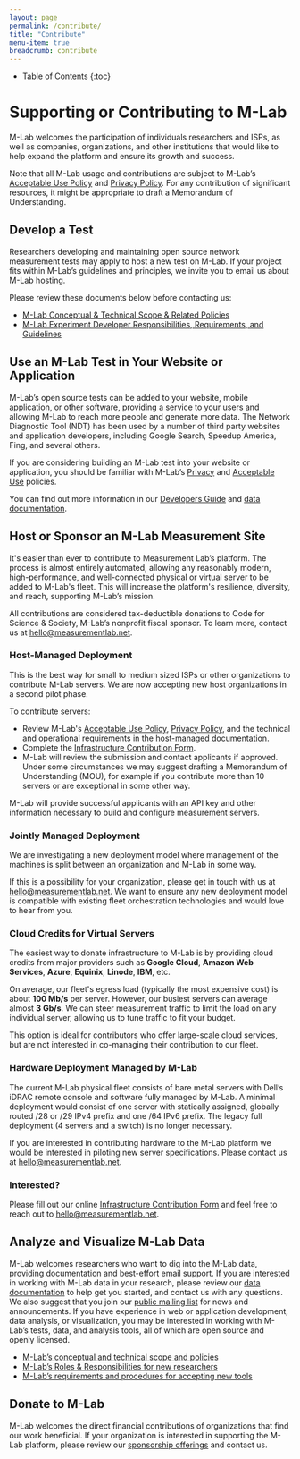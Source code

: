 ```yaml
---
layout: page
permalink: /contribute/
title: "Contribute"
menu-item: true
breadcrumb: contribute
---
```


* Table of Contents
{:toc}

# Supporting or Contributing to M-Lab

M-Lab welcomes the participation of individuals researchers and ISPs, as well as
companies, organizations, and other institutions that would like to help expand
the platform and ensure its growth and success.

Note that all M-Lab usage and contributions are subject to M-Lab’s [Acceptable
Use Policy](https://www.measurementlab.net/aup/) and [Privacy
Policy](https://www.measurementlab.net/privacy/). For any contribution of
significant resources, it might be appropriate to draft a Memorandum of
Understanding.

## Develop a Test

Researchers developing and maintaining open source network measurement tests may
apply to host a new test on M-Lab. If your project fits within M-Lab’s
guidelines and principles, we invite you to email us about M-Lab hosting.

Please review these documents below before contacting us:

* [M-Lab Conceptual & Technical Scope & Related Policies](https://www.measurementlab.net/mlab-scope/)
* [M-Lab Experiment Developer Responsibilities, Requirements, and Guidelines](https://www.measurementlab.net/experimenter-requirements-guidelines/)

## Use an M-Lab Test in Your Website or Application

M-Lab’s open source tests can be added to your website, mobile application, or
other software, providing a service to your users and allowing M-Lab to reach
more people and generate more data.  The Network Diagnostic Tool (NDT) has been
used by a number of third party websites and application developers, including
Google Search, Speedup America, Fing, and several others.

If you are considering building an M-Lab test into your website or application,
you should be familiar with M-Lab’s
[Privacy](https://www.measurementlab.net/privacy) and [Acceptable
Use](https://www.measurementlab.net/aup) policies.

You can find out more information in our [Developers
Guide](https://www.measurementlab.net/develop) and [data
documentation](https://www.measurementlab.net/data/docs).

## Host or Sponsor an M-Lab Measurement Site

It's easier than ever to contribute to Measurement Lab’s platform. The process
is almost entirely automated, allowing any reasonably modern, high-performance,
and well-connected physical or virtual server to be added to M-Lab's fleet. This
will increase the platform's resilience, diversity, and reach, supporting
M-Lab’s mission.

All contributions are considered tax-deductible donations to Code for Science &
Society, M-Lab’s nonprofit fiscal sponsor. To learn more, contact us at
<hello@measurementlab.net>.

### Host-Managed Deployment

This is the best way for small to medium sized ISPs or other organizations to
contribute M-Lab servers. We are now accepting new host organizations in a
second pilot phase.

To contribute servers:

* Review M-Lab's [Acceptable Use Policy](https://www.measurementlab.net/aup/),
  [Privacy Policy](https://www.measurementlab.net/privacy/), and the technical
  and operational requirements in the [host-managed documentation](https://www.measurementlab.net/contribute/host-managed/).
* Complete the [Infrastructure Contribution
  Form](<https://docs.google.com/forms/d/e/1FAIpQLSejtmZJrW8BPuuhjG4FlGm0fFmN3cW6onvLsCxkd3UnECVd9Q/viewform?usp=dialog>).
* M-Lab will review the submission and contact applicants if approved.  Under some
  circumstances we may suggest drafting a Memorandum of Understanding (MOU), for
  example if you contribute more than 10 servers or are exceptional in some
  other way.

M-Lab will provide successful applicants with an API key and other information
necessary to build and configure measurement servers.

### Jointly Managed Deployment

We are investigating a new deployment model where management of the machines is
split between an organization and M-Lab in some way.

If this is a possibility for your organization, please get in touch with us at
[hello@measurementlab.net](mailto:hello@measurementlab.net). We want to ensure
any new deployment model is compatible with existing fleet orchestration
technologies and would love to hear from you.

### Cloud Credits for Virtual Servers

The easiest way to donate infrastructure to M-Lab is by providing cloud credits
from major providers such as **Google Cloud**, **Amazon Web Services**,
**Azure**, **Equinix**, **Linode**, **IBM**, etc.

On average, our fleet's egress load (typically the most expensive cost) is about
**100 Mb/s** per server.  However, our busiest servers can average almost **3
Gb/s**. We can steer measurement traffic to limit the load on any individual
server, allowing us to tune traffic to fit your budget.

This option is ideal for contributors who offer large-scale cloud services, but
are not interested in co-managing their contribution to our fleet.

### Hardware Deployment Managed by M-Lab

The current M-Lab physical fleet consists of bare metal servers with Dell’s
iDRAC remote console and software fully managed by M-Lab.  A minimal deployment
would consist of one server with statically assigned, globally routed /28 or /29
IPv4 prefix and one /64 IPv6 prefix.  The legacy full deployment (4 servers and
a switch) is no longer necessary.

If you are interested in contributing hardware to the M-Lab platform we would be
interested in piloting new server specifications. Please contact us at
[hello@measurementlab.net](mailto:hello@measurementlab.net).

### Interested?

Please fill out our online [Infrastructure Contribution
Form](https://docs.google.com/forms/d/e/1FAIpQLSejtmZJrW8BPuuhjG4FlGm0fFmN3cW6onvLsCxkd3UnECVd9Q/viewform?usp=dialog)
and feel free to reach out to <hello@measurementlab.net>.

## **Analyze and Visualize M-Lab Data**

M-Lab welcomes researchers who want to dig into the M-Lab data, providing
documentation and best-effort email support. If you are interested in working
with M-Lab data in your research, please review our [data
documentation](https://www.measurementlab.net/data) to help get you started, and
contact us with any questions. We also suggest that you join our [public mailing
list](https://groups.google.com/a/measurementlab.net/forum/?fromgroups#!forum/discuss)
for news and announcements.  If you have experience in web or application
development, data analysis, or visualization, you may be interested in working
with M-Lab’s tests, data, and analysis tools, all of which are open source and
openly licensed.

* [M-Lab’s conceptual and technical scope and policies](https://www.measurementlab.net/publications/mlab-founding-vision.pdf)
* [M-Lab’s Roles & Responsibilities for new researchers](https://www.measurementlab.net/publications/mlab-roles-responsibilities.pdf)
* [M-Lab’s requirements and procedures for accepting new tools](https://www.measurementlab.net/publications/mlab-procedures-new-tools.pdf)

## **Donate to M-Lab**

M-Lab welcomes the direct financial contributions of organizations that find our
work beneficial. If your organization is interested in supporting the M-Lab
platform, please review our [sponsorship
offerings](https://www.measurementlab.net/documents/mlab-sponsorship.pdf) and
contact us.
